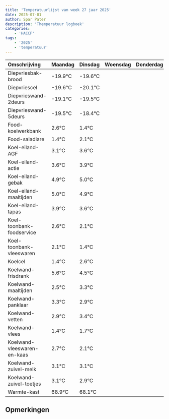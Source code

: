 ```yaml
---
title: 'Temperatuurlijst van week 27 jaar 2025'
date: 2025-07-01
author: Spar Pater
description: 'Themperatuur logboek'
categories:
    - 'HACCP'
tags:
    - '2025'
    - 'temperatuur'
---
```

|Omschrijving|Maandag|Dinsdag|Woensdag|Donderdag|Vrijdag|Zaterdag|Zondag|
|:---|:---|:---|:---|:---|:---|:---|:---|
|Diepvriesbak-brood|-19.9°C|-19.6°C| | | | | |
|Diepvriescel|-19.6°C|-20.1°C| | | | | |
|Diepvrieswand-2deurs|-19.1°C|-19.5°C| | | | | |
|Diepvrieswand-5deurs|-19.5°C|-18.4°C| | | | | |
|Food-koelwerkbank|2.6°C|1.4°C| | | | | |
|Food-saladiare|1.4°C|2.1°C| | | | | |
|Koel-eiland-AGF|3.1°C|3.6°C| | | | | |
|Koel-eiland-actie|3.6°C|3.9°C| | | | | |
|Koel-eiland-gebak|4.9°C|5.0°C| | | | | |
|Koel-eiland-maaltijden|5.0°C|4.9°C| | | | | |
|Koel-eiland-tapas|3.9°C|3.6°C| | | | | |
|Koel-toonbank-foodservice|2.6°C|2.1°C| | | | | |
|Koel-toonbank-vleeswaren|2.1°C|1.4°C| | | | | |
|Koelcel|1.4°C|2.6°C| | | | | |
|Koelwand-frisdrank|5.6°C|4.5°C| | | | | |
|Koelwand-maaltijden|2.5°C|3.3°C| | | | | |
|Koelwand-panklaar|3.3°C|2.9°C| | | | | |
|Koelwand-vetten|2.9°C|3.4°C| | | | | |
|Koelwand-vlees|1.4°C|1.7°C| | | | | |
|Koelwand-vleeswaren-en-kaas|2.7°C|2.1°C| | | | | |
|Koelwand-zuivel-melk|3.1°C|3.1°C| | | | | |
|Koelwand-zuivel-toetjes|3.1°C|2.9°C| | | | | |
|Warmte-kast|68.9°C|68.1°C| | | | | |

## Opmerkingen



